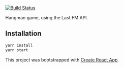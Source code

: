 [![Build Status](https://travis-ci.org/guytepper/album-hangman.svg?branch=master)](https://travis-ci.org/guytepper/album-hangman)

Hangman game, using the Last.FM API.

## Installation

```sh
yarn install
yarn start
```

This project was bootstrapped with [Create React App](https://github.com/facebookincubator/create-react-app).
